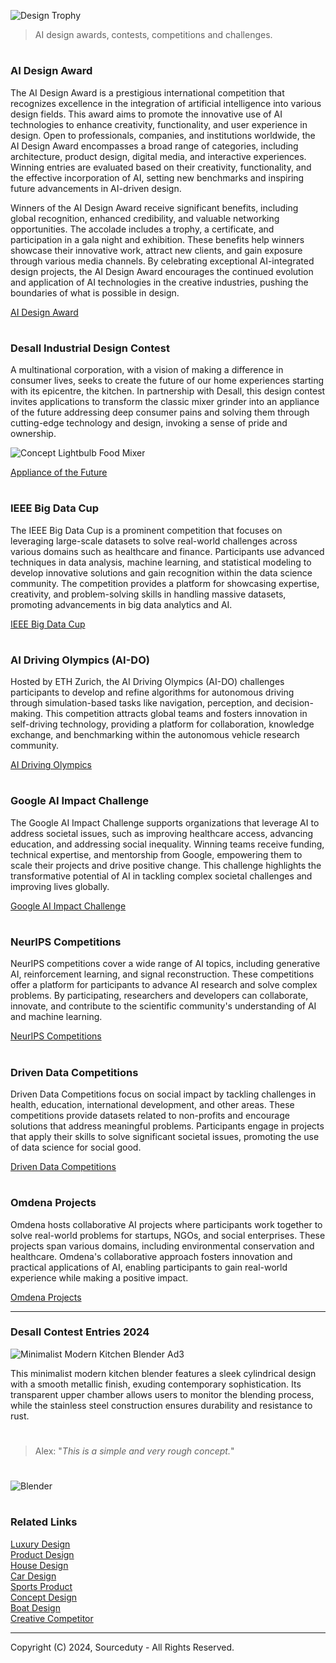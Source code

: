 ![Design Trophy](https://github.com/sourceduty/AI_Design_Contests/assets/123030236/904ed58b-256a-4a4f-917e-650c248e8c41)

> AI design awards, contests, competitions and challenges. 

#
### AI Design Award

The AI Design Award is a prestigious international competition that recognizes excellence in the integration of artificial intelligence into various design fields. This award aims to promote the innovative use of AI technologies to enhance creativity, functionality, and user experience in design. Open to professionals, companies, and institutions worldwide, the AI Design Award encompasses a broad range of categories, including architecture, product design, digital media, and interactive experiences. Winning entries are evaluated based on their creativity, functionality, and the effective incorporation of AI, setting new benchmarks and inspiring future advancements in AI-driven design. 

Winners of the AI Design Award receive significant benefits, including global recognition, enhanced credibility, and valuable networking opportunities. The accolade includes a trophy, a certificate, and participation in a gala night and exhibition. These benefits help winners showcase their innovative work, attract new clients, and gain exposure through various media channels. By celebrating exceptional AI-integrated design projects, the AI Design Award encourages the continued evolution and application of AI technologies in the creative industries, pushing the boundaries of what is possible in design. 

[AI Design Award](https://www.aidesignaward.com/)

#
### Desall Industrial Design Contest

A multinational corporation, with a vision of making a difference in consumer lives, seeks to create the future of our home experiences starting with its epicentre, the kitchen.
In partnership with Desall, this design contest invites applications to transform the classic mixer grinder into an appliance of the future addressing deep consumer pains and solving them through cutting-edge technology and design, invoking a sense of pride and ownership.

![Concept Lightbulb Food Mixer](https://github.com/sourceduty/AI_Design_Contests/assets/123030236/577f17a4-9a8c-4b88-afe3-1734f33fe10e)

[Appliance of the Future](https://www.desall.com/Contest/Appliance-of-the-Future/Brief)

#
### IEEE Big Data Cup

The IEEE Big Data Cup is a prominent competition that focuses on leveraging large-scale datasets to solve real-world challenges across various domains such as healthcare and finance. Participants use advanced techniques in data analysis, machine learning, and statistical modeling to develop innovative solutions and gain recognition within the data science community. The competition provides a platform for showcasing expertise, creativity, and problem-solving skills in handling massive datasets, promoting advancements in big data analytics and AI. 

[IEEE Big Data Cup](https://www.stonybrook.edu/commcms/bigdata/competitions.html)

#
### AI Driving Olympics (AI-DO)

Hosted by ETH Zurich, the AI Driving Olympics (AI-DO) challenges participants to develop and refine algorithms for autonomous driving through simulation-based tasks like navigation, perception, and decision-making. This competition attracts global teams and fosters innovation in self-driving technology, providing a platform for collaboration, knowledge exchange, and benchmarking within the autonomous vehicle research community. 

[AI Driving Olympics](https://duckietown.com/research/ai-driving-olympics)

#
### Google AI Impact Challenge

The Google AI Impact Challenge supports organizations that leverage AI to address societal issues, such as improving healthcare access, advancing education, and addressing social inequality. Winning teams receive funding, technical expertise, and mentorship from Google, empowering them to scale their projects and drive positive change. This challenge highlights the transformative potential of AI in tackling complex societal challenges and improving lives globally. 

[Google AI Impact Challenge](https://ai.google/social-good/impact-challenge/)

#
### NeurIPS Competitions

NeurIPS competitions cover a wide range of AI topics, including generative AI, reinforcement learning, and signal reconstruction. These competitions offer a platform for participants to advance AI research and solve complex problems. By participating, researchers and developers can collaborate, innovate, and contribute to the scientific community's understanding of AI and machine learning. 

[NeurIPS Competitions](https://neurips.cc/Conferences/2024/CallForCompetitions)

#
### Driven Data Competitions

Driven Data Competitions focus on social impact by tackling challenges in health, education, international development, and other areas. These competitions provide datasets related to non-profits and encourage solutions that address meaningful problems. Participants engage in projects that apply their skills to solve significant societal issues, promoting the use of data science for social good. 

[Driven Data Competitions](https://www.drivendata.org/competitions/)

#
### Omdena Projects

Omdena hosts collaborative AI projects where participants work together to solve real-world problems for startups, NGOs, and social enterprises. These projects span various domains, including environmental conservation and healthcare. Omdena's collaborative approach fosters innovation and practical applications of AI, enabling participants to gain real-world experience while making a positive impact. 

[Omdena Projects](https://omdena.com/projects/)

***

### Desall Contest Entries 2024

![Minimalist Modern Kitchen Blender Ad3](https://github.com/user-attachments/assets/db3dc204-72a2-4726-9443-be4ad681972d)

This minimalist modern kitchen blender features a sleek cylindrical design with a smooth metallic finish, exuding contemporary sophistication. Its transparent upper chamber allows users to monitor the blending process, while the stainless steel construction ensures durability and resistance to rust.

#

> Alex: "*This is a simple and very rough concept.*"

#

![Blender](https://github.com/sourceduty/AI_Design_Contests/assets/123030236/d60774f9-f9ca-463e-9fb9-7e4be0d6a01b)

#
### Related Links

[Luxury Design](https://github.com/sourceduty/Luxury_Design)
<br>
[Product Design](https://github.com/sourceduty/Product_Design)
<br>
[House Design](https://github.com/sourceduty/House_Design)
<br>
[Car Design](https://github.com/sourceduty/Car_Design)
<br>
[Sports Product](https://github.com/sourceduty/Sports_Product)
<br>
[Concept Design](https://github.com/sourceduty/Concept_Design)
<br>
[Boat Design](https://github.com/sourceduty/Boats)
<br>
[Creative Competitor](https://chat.openai.com/g/g-QrvZzVunC-creative-competitor)

***
Copyright (C) 2024, Sourceduty - All Rights Reserved.
